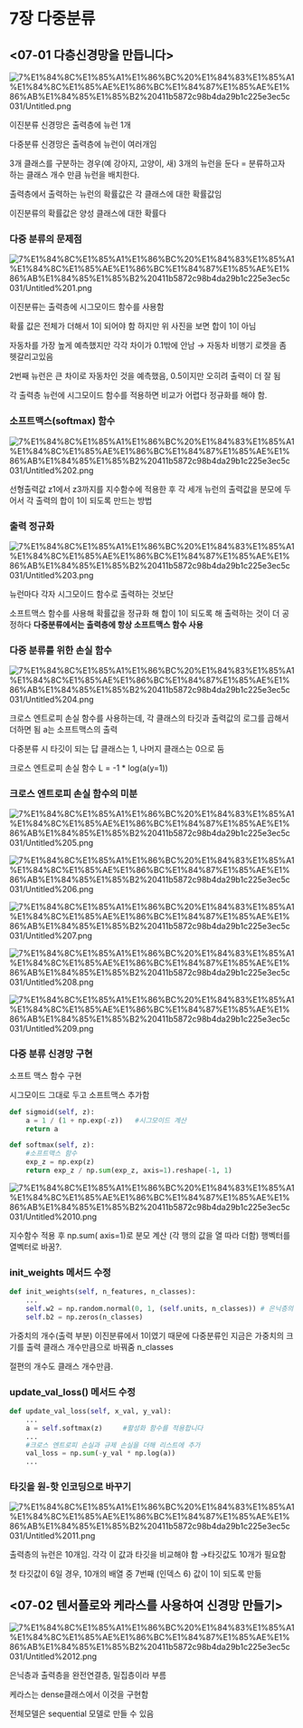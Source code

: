 # 7장 다중분류

## <07-01 다층신경망을 만듭니다>

![7%E1%84%8C%E1%85%A1%E1%86%BC%20%E1%84%83%E1%85%A1%E1%84%8C%E1%85%AE%E1%86%BC%E1%84%87%E1%85%AE%E1%86%AB%E1%84%85%E1%85%B2%20411b5872c98b4da29b1c225e3ec5c031/Untitled.png](7%E1%84%8C%E1%85%A1%E1%86%BC%20%E1%84%83%E1%85%A1%E1%84%8C%E1%85%AE%E1%86%BC%E1%84%87%E1%85%AE%E1%86%AB%E1%84%85%E1%85%B2%20411b5872c98b4da29b1c225e3ec5c031/Untitled.png)

이진분류 신경망은 출력층에 뉴런 1개

다중분류 신경망은 출력층에 뉴런이 여러개임

3개 클래스를 구분하는 경우(예 강아지, 고양이, 새) 3개의 뉴런을 둔다 = 분류하고자 하는 클래스 개수 만큼 뉴런을 배치한다.

출력층에서 출력하는 뉴런의 확률값은 각 클래스에 대한 확률값임

이진분류의 확률값은 양성 클래스에 대한 확률다

### 다중 분류의 문제점

![7%E1%84%8C%E1%85%A1%E1%86%BC%20%E1%84%83%E1%85%A1%E1%84%8C%E1%85%AE%E1%86%BC%E1%84%87%E1%85%AE%E1%86%AB%E1%84%85%E1%85%B2%20411b5872c98b4da29b1c225e3ec5c031/Untitled%201.png](7%E1%84%8C%E1%85%A1%E1%86%BC%20%E1%84%83%E1%85%A1%E1%84%8C%E1%85%AE%E1%86%BC%E1%84%87%E1%85%AE%E1%86%AB%E1%84%85%E1%85%B2%20411b5872c98b4da29b1c225e3ec5c031/Untitled%201.png)

이진분류는 출력층에 시그모이드 함수를 사용함

확률 값은 전체가 더해서 1이 되어야 함 하지만 위 사진을 보면 합이 1이 아님 

자동차를 가장 높게 예측했지만 각각 차이가 0.1밖에 안남 → 자동차 비행기 로켓을 좀 헷갈리고있음

2번째 뉴런은 큰 차이로 자동차인 것을 예측했음, 0.5이지만 오히려 출력이 더 잘 됨

각 출력층 뉴런에 시그모이드 함수를 적용하면 비교가 어렵다 정규화를 해야 함.

### 소프트맥스(softmax) 함수

![7%E1%84%8C%E1%85%A1%E1%86%BC%20%E1%84%83%E1%85%A1%E1%84%8C%E1%85%AE%E1%86%BC%E1%84%87%E1%85%AE%E1%86%AB%E1%84%85%E1%85%B2%20411b5872c98b4da29b1c225e3ec5c031/Untitled%202.png](7%E1%84%8C%E1%85%A1%E1%86%BC%20%E1%84%83%E1%85%A1%E1%84%8C%E1%85%AE%E1%86%BC%E1%84%87%E1%85%AE%E1%86%AB%E1%84%85%E1%85%B2%20411b5872c98b4da29b1c225e3ec5c031/Untitled%202.png)

선형출력값 z1에서 z3까지를 지수함수에 적용한 후 각 세개 뉴런의 출력값을 분모에 두어서 각 출력의 합이 1이 되도록 만드는 방법

### 출력 정규화

![7%E1%84%8C%E1%85%A1%E1%86%BC%20%E1%84%83%E1%85%A1%E1%84%8C%E1%85%AE%E1%86%BC%E1%84%87%E1%85%AE%E1%86%AB%E1%84%85%E1%85%B2%20411b5872c98b4da29b1c225e3ec5c031/Untitled%203.png](7%E1%84%8C%E1%85%A1%E1%86%BC%20%E1%84%83%E1%85%A1%E1%84%8C%E1%85%AE%E1%86%BC%E1%84%87%E1%85%AE%E1%86%AB%E1%84%85%E1%85%B2%20411b5872c98b4da29b1c225e3ec5c031/Untitled%203.png)

뉴런마다 각자 시그모이드 함수로 출력하는 것보단

소프트맥스 함수를 사용해 확률값을 정규화 해 합이 1이 되도록 해 출력하는 것이 더 공정하다 **다중분류에서는 출력층에 항상 소프트맥스 함수 사용**

### 다중 분류를 위한 손실 함수

![7%E1%84%8C%E1%85%A1%E1%86%BC%20%E1%84%83%E1%85%A1%E1%84%8C%E1%85%AE%E1%86%BC%E1%84%87%E1%85%AE%E1%86%AB%E1%84%85%E1%85%B2%20411b5872c98b4da29b1c225e3ec5c031/Untitled%204.png](7%E1%84%8C%E1%85%A1%E1%86%BC%20%E1%84%83%E1%85%A1%E1%84%8C%E1%85%AE%E1%86%BC%E1%84%87%E1%85%AE%E1%86%AB%E1%84%85%E1%85%B2%20411b5872c98b4da29b1c225e3ec5c031/Untitled%204.png)

크로스 엔트로피 손실 함수를 사용하는데, 각 클래스의 타깃과 출력값의 로그를 곱해서 더하면 됨 a는 소프트맥스의 출력 

다중분류 시 타깃이 되는 답 클래스는 1, 나머지 클래스는 0으로 둠

크로스 엔트로피 손실 함수 L = -1 * log(a(y=1))

### 크로스 엔트로피 손실 함수의 미분

![7%E1%84%8C%E1%85%A1%E1%86%BC%20%E1%84%83%E1%85%A1%E1%84%8C%E1%85%AE%E1%86%BC%E1%84%87%E1%85%AE%E1%86%AB%E1%84%85%E1%85%B2%20411b5872c98b4da29b1c225e3ec5c031/Untitled%205.png](7%E1%84%8C%E1%85%A1%E1%86%BC%20%E1%84%83%E1%85%A1%E1%84%8C%E1%85%AE%E1%86%BC%E1%84%87%E1%85%AE%E1%86%AB%E1%84%85%E1%85%B2%20411b5872c98b4da29b1c225e3ec5c031/Untitled%205.png)

![7%E1%84%8C%E1%85%A1%E1%86%BC%20%E1%84%83%E1%85%A1%E1%84%8C%E1%85%AE%E1%86%BC%E1%84%87%E1%85%AE%E1%86%AB%E1%84%85%E1%85%B2%20411b5872c98b4da29b1c225e3ec5c031/Untitled%206.png](7%E1%84%8C%E1%85%A1%E1%86%BC%20%E1%84%83%E1%85%A1%E1%84%8C%E1%85%AE%E1%86%BC%E1%84%87%E1%85%AE%E1%86%AB%E1%84%85%E1%85%B2%20411b5872c98b4da29b1c225e3ec5c031/Untitled%206.png)

![7%E1%84%8C%E1%85%A1%E1%86%BC%20%E1%84%83%E1%85%A1%E1%84%8C%E1%85%AE%E1%86%BC%E1%84%87%E1%85%AE%E1%86%AB%E1%84%85%E1%85%B2%20411b5872c98b4da29b1c225e3ec5c031/Untitled%207.png](7%E1%84%8C%E1%85%A1%E1%86%BC%20%E1%84%83%E1%85%A1%E1%84%8C%E1%85%AE%E1%86%BC%E1%84%87%E1%85%AE%E1%86%AB%E1%84%85%E1%85%B2%20411b5872c98b4da29b1c225e3ec5c031/Untitled%207.png)

![7%E1%84%8C%E1%85%A1%E1%86%BC%20%E1%84%83%E1%85%A1%E1%84%8C%E1%85%AE%E1%86%BC%E1%84%87%E1%85%AE%E1%86%AB%E1%84%85%E1%85%B2%20411b5872c98b4da29b1c225e3ec5c031/Untitled%208.png](7%E1%84%8C%E1%85%A1%E1%86%BC%20%E1%84%83%E1%85%A1%E1%84%8C%E1%85%AE%E1%86%BC%E1%84%87%E1%85%AE%E1%86%AB%E1%84%85%E1%85%B2%20411b5872c98b4da29b1c225e3ec5c031/Untitled%208.png)

![7%E1%84%8C%E1%85%A1%E1%86%BC%20%E1%84%83%E1%85%A1%E1%84%8C%E1%85%AE%E1%86%BC%E1%84%87%E1%85%AE%E1%86%AB%E1%84%85%E1%85%B2%20411b5872c98b4da29b1c225e3ec5c031/Untitled%209.png](7%E1%84%8C%E1%85%A1%E1%86%BC%20%E1%84%83%E1%85%A1%E1%84%8C%E1%85%AE%E1%86%BC%E1%84%87%E1%85%AE%E1%86%AB%E1%84%85%E1%85%B2%20411b5872c98b4da29b1c225e3ec5c031/Untitled%209.png)

### 다중 분류 신경망 구현

소프트 맥스 함수 구현

시그모이드 그대로 두고 소프트맥스 추가함

```python
def sigmoid(self, z):
	a = 1 / (1 + np.exp(-z))   #시그모이드 계산
	return a

def softmax(self, z): 
	#소프트맥스 함수
	exp_z = np.exp(z)
	return exp_z / np.sum(exp_z, axis=1).reshape(-1, 1)
```

![7%E1%84%8C%E1%85%A1%E1%86%BC%20%E1%84%83%E1%85%A1%E1%84%8C%E1%85%AE%E1%86%BC%E1%84%87%E1%85%AE%E1%86%AB%E1%84%85%E1%85%B2%20411b5872c98b4da29b1c225e3ec5c031/Untitled%2010.png](7%E1%84%8C%E1%85%A1%E1%86%BC%20%E1%84%83%E1%85%A1%E1%84%8C%E1%85%AE%E1%86%BC%E1%84%87%E1%85%AE%E1%86%AB%E1%84%85%E1%85%B2%20411b5872c98b4da29b1c225e3ec5c031/Untitled%2010.png)

지수함수 적용 후 np.sum(  axis=1)로 분모 계산 (각 행의 값을 열 따라 더함) 행벡터를 열벡터로 바꿈?.

### init_weights 메서드 수정

```python
def init_weights(self, n_features, n_classes):
	...
	self.w2 = np.random.normal(0, 1, (self.units, n_classes)) # 은닉층의 크기, 클래스 개수
	self.b2 = np.zeros(n_classes)
```

가중치의 개수(출력 부분) 이진분류에서 1이였기 때문에 다중분류인 지금은 가중치의 크기를 출력 클래스 개수만큼으로 바꿔줌 n_classes

절편의 개수도 클래스 개수만큼.

### update_val_loss() 메서드 수정

```python
def update_val_loss(self, x_val, y_val):
	...
	a = self.softmax(z)     #활성화 함수를 적용합니다
	...
	#크로스 엔트로피 손실과 규제 손실을 더해 리스트에 추가
	val_loss = np.sum(-y_val * np.log(a))
	...
```

### 타깃을 원-핫 인코딩으로 바꾸기

![7%E1%84%8C%E1%85%A1%E1%86%BC%20%E1%84%83%E1%85%A1%E1%84%8C%E1%85%AE%E1%86%BC%E1%84%87%E1%85%AE%E1%86%AB%E1%84%85%E1%85%B2%20411b5872c98b4da29b1c225e3ec5c031/Untitled%2011.png](7%E1%84%8C%E1%85%A1%E1%86%BC%20%E1%84%83%E1%85%A1%E1%84%8C%E1%85%AE%E1%86%BC%E1%84%87%E1%85%AE%E1%86%AB%E1%84%85%E1%85%B2%20411b5872c98b4da29b1c225e3ec5c031/Untitled%2011.png)

출력층의 뉴런은 10개임. 각각 이 값과 타깃을 비교해야 함 →타깃값도 10개가 필요함

첫 타깃값이 6일 경우, 10개의 배열 중 7번째 (인덱스 6) 값이 1이 되도록 만듦

## <07-02 텐서플로와 케라스를 사용하여 신경망 만들기>

![7%E1%84%8C%E1%85%A1%E1%86%BC%20%E1%84%83%E1%85%A1%E1%84%8C%E1%85%AE%E1%86%BC%E1%84%87%E1%85%AE%E1%86%AB%E1%84%85%E1%85%B2%20411b5872c98b4da29b1c225e3ec5c031/Untitled%2012.png](7%E1%84%8C%E1%85%A1%E1%86%BC%20%E1%84%83%E1%85%A1%E1%84%8C%E1%85%AE%E1%86%BC%E1%84%87%E1%85%AE%E1%86%AB%E1%84%85%E1%85%B2%20411b5872c98b4da29b1c225e3ec5c031/Untitled%2012.png)

은닉층과 출력층을 완전연결층, 밀집층이라 부름

케라스는 dense클래스에서 이것을 구현함

전체모델은 sequential 모델로 만들 수 있음